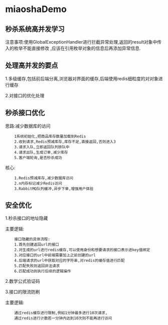 # miaoshaDemo
秒杀系统高并发学习
---
注意事项:使用GlobalExceptionHandler进行拦截异常处理,返回的result对象中传入的枚举不能直接修改
,应该在引用枚举对象的信息后再添加异常信息.

## 处理高并发的要点

1.多级缓存,包括前后端分离,浏览器对界面的缓存,后端使用redis细粒度的对对象进行缓存

2.对接口的优化处理

## 秒杀接口优化

思路:减少数据库的访问

        1系统初始化,把商品库存数量加载到Redis
        2.收到请求,Redis预减库存,库存不足,直接返回,否则进入3
        3.请求入队,立即返回队列排队中
        4.请求出队,生成订单,减少库存
        5.客户端轮询,是否秒杀成功
       
核心:

        1.Redis预减库存,减少数据库访问
        2.n内存标记减少Redis访问
        3.RabbitMQ队列缓冲,异步下单,增强用户体验

## 安全优化
        
1.秒杀接口的地址隐藏

主要逻辑:

        接口隐藏的具体流程:
        1.首先创建返回url的接口
        2.对生成的url进行redis缓存,可以使用身份和想要请求的接口表示进key值绑定
        3.对应接口的url中前端需要加上之前创建的url
        4.后端请求的url中获取对应的字符串,对redis的缓存值进行匹配
        5.匹配失败则返回非法请求
        6.匹配成功则执行后续的逻辑操作

2.数学公式验证码

3.接口的限流防刷

主要逻辑:

        通过redis缓存进行限制,例如1分钟最多进行10次请求,
        通过redis进行计数若一分钟内达到10次则不能再进行访问